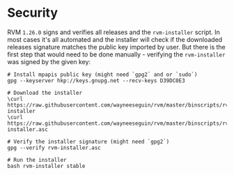 # Security

RVM `1.26.0` signs and verifies all releases and the `rvm-installer`
script. In most cases it's all automated and the installer will check
if the downloaded releases signature matches the public key imported by
user. But there is the first step that would need to be done manually -
verifying the `rvm-installer` was signed by the given key:

    # Install mpapis public key (might need `gpg2` and or `sudo`)
    gpg --keyserver hkp://keys.gnupg.net --recv-keys D39DC0E3

    # Download the installer
    \curl https://raw.githubusercontent.com/wayneeseguin/rvm/master/binscripts/rvm-installer
    \curl https://raw.githubusercontent.com/wayneeseguin/rvm/master/binscripts/rvm-installer.asc

    # Verify the installer signature (might need `gpg2`)
    gpg --verify rvm-installer.asc

    # Run the installer
    bash rvm-installer stable
